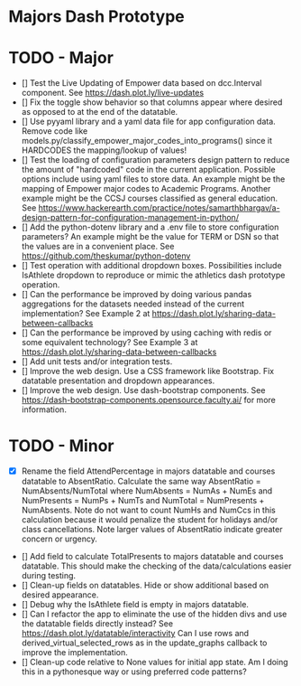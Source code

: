 # Majors Dash Prototype

# TODO - Major
- [] Test the Live Updating of Empower data based on dcc.Interval component.  See https://dash.plot.ly/live-updates
- [] Fix the toggle show behavior so that columns appear where desired as opposed to at the end of the datatable.
- [] Use pyyaml library and a yaml data file for app configuration data.  Remove code like models.py/classify_empower_major_codes_into_programs() since it HARDCODES the mapping/lookup of values!
- [] Test the loading of configuration parameters design pattern to reduce the amount of "hardcoded" code in the current application.  Possible options include using yaml files to store data. An example might be the mapping of Empower major codes to Academic Programs. Another example might be the CCSJ courses classified as general education. See https://www.hackerearth.com/practice/notes/samarthbhargav/a-design-pattern-for-configuration-management-in-python/
- [] Add the python-dotenv library and a .env file to store configuration parameters? An example might be the value for TERM or DSN so that the values are in a convenient place. See https://github.com/theskumar/python-dotenv
- [] Test operation with additional dropdown boxes. Possibilities include IsAthlete dropdown to reproduce or mimic the athletics dash prototype operation.
- [] Can the performance be improved by doing various pandas aggregations for the datasets needed instead of the current implementation? See Example 2 at https://dash.plot.ly/sharing-data-between-callbacks
- [] Can the performance be improved by using caching with redis or some equivalent technology? See Example 3 at https://dash.plot.ly/sharing-data-between-callbacks
- [] Add unit tests and/or integration tests.
- [] Improve the web design. Use a CSS framework like Bootstrap. Fix datatable presentation and dropdown appearances.
- [] Improve the web design. Use dash-bootstrap components. See https://dash-bootstrap-components.opensource.faculty.ai/ for more information.

# TODO - Minor
- [X] Rename the field AttendPercentage in majors datatable and courses datatable to AbsentRatio.  Calculate the same way AbsentRatio = NumAbsents/NumTotal where NumAbsents = NumAs + NumEs and NumPresents = NumPs + NumTs and NumTotal = NumPresents + NumAbsents.  Note do not want to count NumHs and NumCcs in this calculation because it would penalize the student for holidays and/or class cancellations. Note larger values of AbsentRatio indicate greater concern or urgency.
- [] Add field to calculate TotalPresents to majors datatable and courses datatable.  This should make the checking of the data/calculations easier during testing.
- [] Clean-up fields on datatables. Hide or show additional based on desired appearance.
- [] Debug why the IsAthlete field is empty in majors datatable.
- [] Can I refactor the app to eliminate the use of the hidden divs and use the datatable fields directly instead? See https://dash.plot.ly/datatable/interactivity Can I use rows and derived_virtual_selected_rows  as in the update_graphs callback to improve the implementation.
- [] Clean-up code relative to None values for initial app state. Am I doing this in a pythonesque way or using preferred code patterns?
